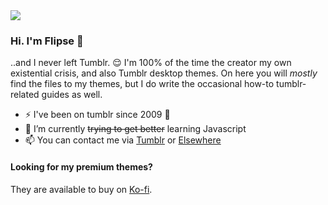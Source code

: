 

<img src="https://i.imgur.com/vS4P6DM.jpeg"/>

### Hi. I'm Flipse 👋

..and I never left Tumblr. 😌 I'm 100% of the time the creator my own existential crisis, and also Tumblr desktop themes. On here you will _mostly_ find the files to my themes, but I do write the occasional how-to tumblr-related guides as well.

- ⚡ I've been on tumblr since 2009 🥸
- 🌱 I’m currently ~~trying to get better~~ learning Javascript 
- 📫 You can contact me via [Tumblr](https://mournstera.tumblr.com/) or [Elsewhere](https://beacons.ai/flipse)
#### Looking for my premium themes?
They are available to buy on [Ko-fi](https://ko-fi.com/flipse).
